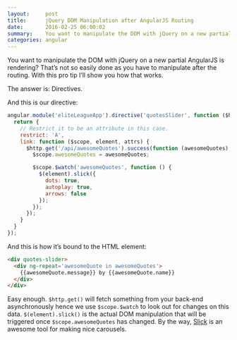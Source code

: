 ```yaml
---
layout:     post
title:      jQuery DOM Manipulation after AngularJS Routing
date:       2016-02-25 06:00:02
summary:    You want to manipulate the DOM with jQuery on a new partial AngularJS is rendering? That’s not so easily done as you have to manipulate after the routing. With this pro tip I’ll show you how that works.
categories: angular
---
```


You want to manipulate the DOM with jQuery on a new partial AngularJS is rendering? That’s not so easily done as you have to manipulate after the routing. With this pro tip I’ll show you how that works.

The answer is: Directives.

And this is our directive:

```javascript
angular.module('eliteLeagueApp').directive('quotesSlider', function ($http) {
  return {
    // Restrict it to be an attribute in this case.
    restrict: 'A',
    link: function ($scope, element, attrs) {
      $http.get('/api/awesomeQuotes').success(function (awesomeQuotes) {
        $scope.awesomeQuotes = awesomeQuotes;

        $scope.$watch('awesomeQuotes', function () {
          $(element).slick({
            dots: true,
            autoplay: true,
            arrows: false
          });
        });
      });
    }
  }
});
```
And this is how it’s bound to the HTML element:

```html
<div quotes-slider>
  <div ng-repeat='awesomeQuote in awesomeQuotes'>
    {{awesomeQuote.message}} by {{awesomeQuote.name}}
  </div>
</div>
```

Easy enough. `$http.get()` will fetch something from your back-end asynchronously hence we use `$scope.$watch` to look out for changes on this data. `$(element).slick()` is the actual DOM manipulation that will be triggered once `$scope.awesomeQuotes` has changed. By the way, [Slick](http://kenwheeler.github.io/slick/) is an awesome tool for making nice carousels.
